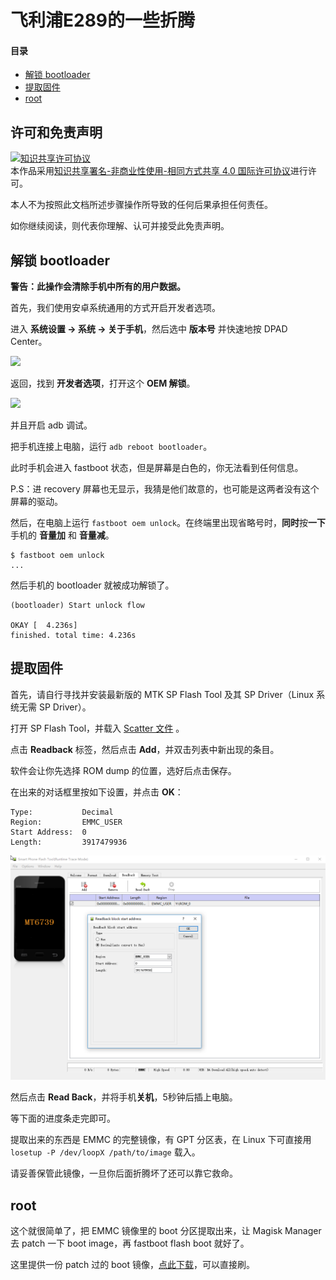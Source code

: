 # 飞利浦E289的一些折腾

#### 目录
- [解锁 bootloader](#00-unlock-bootloader)
- [提取固件](#01-dump-rom)
- [root](#02-root)

## 许可和免责声明

<a rel="license" href="http://creativecommons.org/licenses/by-nc-sa/4.0/"><img alt="知识共享许可协议" style="border-width:0" src="https://i.creativecommons.org/l/by-nc-sa/4.0/88x31.png" /></a><br />本作品采用<a rel="license" href="http://creativecommons.org/licenses/by-nc-sa/4.0/">知识共享署名-非商业性使用-相同方式共享 4.0 国际许可协议</a>进行许可。

本人不为按照此文档所述步骤操作所导致的任何后果承担任何责任。

如你继续阅读，则代表你理解、认可并接受此免责声明。

<a name="00-unlock-bootloader"/>

## 解锁 bootloader

**警告：此操作会清除手机中所有的用户数据。**

首先，我们使用安卓系统通用的方式开启开发者选项。

进入 **系统设置 -> 系统 -> 关于手机**，然后选中 **版本号** 并快速地按 DPAD Center。

![](https://reimunotmoe.github.io/images/Philips-E289-Hack/Screenshot_20180101-081036.png)

返回，找到 **开发者选项**，打开这个 **OEM 解锁**。

![](https://reimunotmoe.github.io/images/Philips-E289-Hack/Screenshot_20180101-081055.png)

并且开启 adb 调试。

把手机连接上电脑，运行 `adb reboot bootloader`。

此时手机会进入 fastboot 状态，但是屏幕是白色的，你无法看到任何信息。

P.S：进 recovery 屏幕也无显示，我猜是他们故意的，也可能是这两者没有这个屏幕的驱动。

然后，在电脑上运行 `fastboot oem unlock`。在终端里出现省略号时，**同时**按**一下**手机的 **音量加** 和 **音量减**。

```
$ fastboot oem unlock
...
```

然后手机的 bootloader 就被成功解锁了。

```
(bootloader) Start unlock flow

OKAY [  4.236s]
finished. total time: 4.236s
```

<a name="01-dump-rom"/>

## 提取固件

首先，请自行寻找并安装最新版的 MTK SP Flash Tool 及其 SP Driver（Linux 系统无需 SP Driver）。

打开 SP Flash Tool，并载入 [Scatter 文件](https://github.com/ReimuNotMoe/Philips-E289-Hack/blob/master/MT6739_Android_scatter.txt) 。

点击 **Readback** 标签，然后点击 **Add**，并双击列表中新出现的条目。

软件会让你先选择 ROM dump 的位置，选好后点击保存。

在出来的对话框里按如下设置，并点击 **OK**：

```
Type:           Decimal
Region:         EMMC_USER
Start Address:  0
Length:         3917479936
```

![](https://raw.githubusercontent.com/ReimuNotMoe/ReimuNotMoe.github.io/master/images/Philips-E289-Hack/Screenshot_20190201_202725.png)

然后点击 **Read Back**，并将手机**关机**，5秒钟后插上电脑。

等下面的进度条走完即可。

提取出来的东西是 EMMC 的完整镜像，有 GPT 分区表，在 Linux 下可直接用 `losetup -P /dev/loopX /path/to/image` 载入。

请妥善保管此镜像，一旦你后面折腾坏了还可以靠它救命。

<a name="02-root"/>

## root

这个就很简单了，把 EMMC 镜像里的 boot 分区提取出来，让 Magisk Manager 去 patch 一下 boot image，再 fastboot flash boot 就好了。

这里提供一份 patch 过的 boot 镜像，[点此下载](https://github.com/ReimuNotMoe/Philips-E289-Hack/blob/master/patched_boot.img)，可以直接刷。

